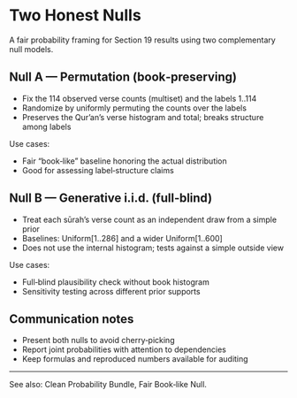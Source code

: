 # Two Honest Nulls

A fair probability framing for Section 19 results using two complementary null models.

## Null A — Permutation (book‑preserving)

- Fix the 114 observed verse counts (multiset) and the labels 1..114
- Randomize by uniformly permuting the counts over the labels
- Preserves the Qur’an’s verse histogram and total; breaks structure among labels

Use cases:

- Fair “book‑like” baseline honoring the actual distribution
- Good for assessing label‑structure claims

## Null B — Generative i.i.d. (full‑blind)

- Treat each sūrah’s verse count as an independent draw from a simple prior
- Baselines: Uniform[1..286] and a wider Uniform[1..600]
- Does not use the internal histogram; tests against a simple outside view

Use cases:

- Full‑blind plausibility check without book histogram
- Sensitivity testing across different prior supports

## Communication notes

- Present both nulls to avoid cherry‑picking
- Report joint probabilities with attention to dependencies
- Keep formulas and reproduced numbers available for auditing

---

See also: Clean Probability Bundle, Fair Book‑like Null.
